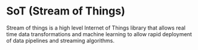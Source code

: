 # SoT (Stream of Things)

Stream of things is a high level Internet of Things library that allows real time data transformations and machine learning to allow rapid deployment of data pipelines and streaming algorithms. 
